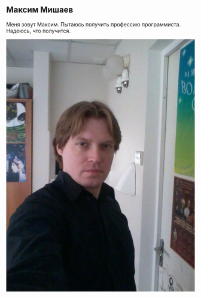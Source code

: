 ## Максим Мишаев ##

Меня зовут Максим. 
Пытаюсь получить профессию программиста. 
Надеюсь, что получится. 

![Моё фото](/img/MyPhoto.jpg)


